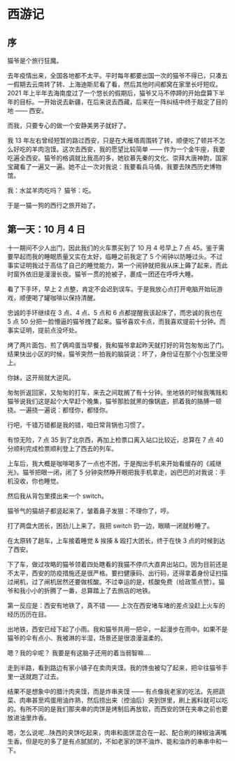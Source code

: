 # 西游记

## 序

猫爷是个旅行狂魔。

去年疫情出来，全国各地都不太平。平时每年都要出国一次的猫爷不得已，只凑五一假期去云南转了转、上海迪斯尼看了看，然后其他时间都窝在家里长吁短叹。2021 年上半年去海南度过了一个悠长的假期后，猫爷又马不停蹄的开始盘算下半年的目标。一开始说去新疆，在后来说去西藏，后来在一阵纠结中终于敲定了目的地 —— 西安。

而我，只要专心的做一个安静美男子就好了。

我 13 年左右曾经短暂的路过西安，只是在大雁塔周围转了转，顺便吃了顿并不怎么好吃的羊肉泡馍。这次去西安，我的愿望比较简单 —— 作为一个金牛座，我要吃遍全西安。猫爷的格调就比我高的多，她钦慕先秦的文化、崇拜大唐神韵，国家宝藏看了一遍又一遍。她不止一次对我说：我要看兵马俑，我要去陕西历史博物馆。

我：水盆羊肉吃吗？
猫爷：吃。

于是一猫一狗的西行之旅开始了。

## 第一天：10 月 4 日

十一期间不少人出门，因此我们的火车票买到了 10 月 4 号早上 7 点 45。鉴于需要早起而我的睡眠质量又实在太好，临睡之前我定了 5 个闹钟以防睡过头。不过事实证明我过于高估了自己的睡觉能力，第一个闹钟就把我从床上薅了起来，而此时窗外依旧是漫漫长夜。猫爷一贯的抢被子，裹成一团还在呼呼大睡。

看了下手环，早上 2 点整，肯定不会迟到误车。于是我放心点打开电脑开始玩游戏，顺便喝了罐咖啡以保持清醒。

忠诚的手环继续在 3 点、4 点、5 点和 6 点都提醒我该起床了，而忠诚的我也在 5 点 50 分把一脸懵逼的猫爷拽了起来。猫爷喜欢卡点，而我喜欢提前十分钟。而事实证明，提前点没坏处。

烤了两片面包、煎了俩鸡蛋当早餐，我和猫爷拿起昨天就打好的背包匆匆出了门。结果快出小区的时候，猫爷突然一拍我的脑袋说：坏了，身份证在那个小包里没带上。

你妹，这开局就大逆风。

匆匆折返回家，又匆匆的打车，来去之间耽搁了有十分钟。坐地铁的时候我嘴贱和猫爷说我们这是起个大早赶个晚集，猫爷那脸就黑的像锅底，抓着我的胳膊一顿挠。一遍挠一遍说：都怪你，都怪你。

行吧，千错万错都是我的错，咱日常背锅也习惯了。

有惊无险，7 点 35 到了北京西，再加上检票口离入站口比较近，总算在 7 点 40 分顺利完成检票顺利登上了西去的列车。

上车后，我大概是咖啡喝多了一点也不困，于是掏出手机来开始看缓存的《戚继光》。猫爷把眼一闭，闭了 5 分钟突然睁开眼把我手机拿走，凶巴巴的对我说：手机没收，你也睡觉。

然后我从背包里摸出来一个 switch。

猫爷气的猫胡子都竖起来了，皱着鼻子发狠：不理你了，哼。

打了两盘大团长，困劲儿上来了。我把 switch 扔一边，眼睛一闭就秒睡了。

在太原转了趟车，上车接着睡觉 & 挨揍 & 殴打大团长，终于在快 3 点的时候到达了西安。

下了车，做过攻略的猫爷领着四处瞎看的我猫不停爪大直奔出站口。因为目前还是不太平，西安的防疫措施还是很严格。要扫健康码、出行码，还得拿着身份证扫描过闸机，过了闸机居然还要做核酸。不过幸运的是，核酸免费（给政策点赞）。猫爷和我小小的折腾了一番，总算踏上了去旅店的地铁。

第一反应是：西安有地铁了，真不错 —— 上次在西安堵车堵的差点没赶上火车的经历历历在目。

出地铁，西安已经下起了小雨。我和猫爷共用一把伞，一起漫步在雨中。如果不是猫爷的伞有点小、我被淋的半湿，场景还是很浪漫温柔的。

嗯？我的伞呢？
我要是有这脑子还用的着当弱智嘛....

走到半路，看到路边有家小铺子在卖肉夹馍。我的馋虫被勾了起来，把伞往猫爷手里一送就跑了过去。

结果不是想象中的腊汁肉夹馍，而是炸串夹馍 —— 有点像我老家的吃法。先把蔬菜、肉串甚至鸡蛋用油炸熟，然后捞出来（控油后）夹到饼里，刷上酱料就可以吃的。有所不同的是我们那夹串的肉饼是烤制后再放软，而西安的饼在夹串之前也要放进油里炸香。

嗯，怎么说呢...陕西的夹饼吃起来，肉串和面饼混合在一起、配合刷的辣椒油满嘴生香。但是吃的多了是有点腻腻的，不如老家的饼不油炸、能和油炸的串串中和一下。








